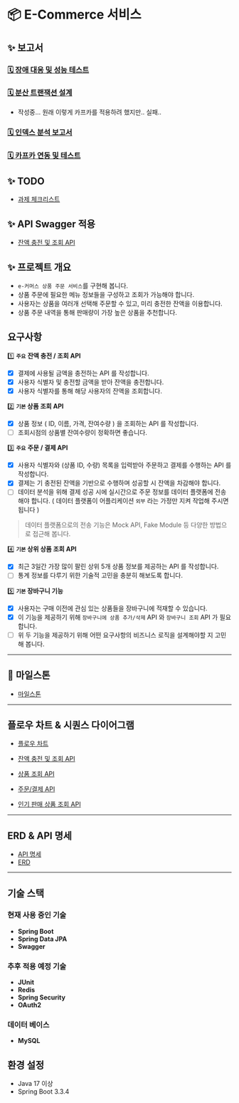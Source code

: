 # 📦 E-Commerce 서비스

## ✨ 보고서
### [🗓️ 장애 대응 및 성능 테스트](docs/test/PerformanceTesting_PlanAndResults.md)
### [🗓️ 분산 트랜잭션 설계](docs/distributed-transaction.md)
- 작성중... 원래 이렇게 카프카를 적용하려 했지만.. 실패..
### [🗓️ 인덱스 분석 보고서 ](docs/index/Index.md)
### [🗓️ 카프카 연동 및 테스트](docs/kafka/kafka.md)


## ✨ TODO
- [과제 체크리스트](docs/STEP.md)

## ✨ API Swagger 적용
- [잔액 충전 및 조회 API](docs/swagger.md)
## ✨ 프로젝트 개요

- `e-커머스 상품 주문 서비스`를 구현해 봅니다.
- 상품 주문에 필요한 메뉴 정보들을 구성하고 조회가 가능해야 합니다.
- 사용자는 상품을 여러개 선택해 주문할 수 있고, 미리 충전한 잔액을 이용합니다.
- 상품 주문 내역을 통해 판매량이 가장 높은 상품을 추천합니다.

## 요구사항
1️⃣ **`주요`** **잔액 충전 / 조회 API**
- [x] 결제에 사용될 금액을 충전하는 API 를 작성합니다.
- [x] 사용자 식별자 및 충전할 금액을 받아 잔액을 충전합니다.
- [x] 사용자 식별자를 통해 해당 사용자의 잔액을 조회합니다.

2️⃣ **`기본` 상품 조회 API**

- [x] 상품 정보 ( ID, 이름, 가격, 잔여수량 ) 을 조회하는 API 를 작성합니다.
- [ ] 조회시점의 상품별 잔여수량이 정확하면 좋습니다.

3️⃣ **`주요`** **주문 / 결제 API**

- [x] 사용자 식별자와 (상품 ID, 수량) 목록을 입력받아 주문하고 결제를 수행하는 API 를 작성합니다.
- [x] 결제는 기 충전된 잔액을 기반으로 수행하며 성공할 시 잔액을 차감해야 합니다.
- [ ] 데이터 분석을 위해 결제 성공 시에 실시간으로 주문 정보를 데이터 플랫폼에 전송해야 합니다. ( 데이터 플랫폼이 어플리케이션 `외부` 라는 가정만 지켜 작업해 주시면 됩니다 )

> 데이터 플랫폼으로의 전송 기능은 Mock API, Fake Module 등 다양한 방법으로 접근해 봅니다.

4️⃣ **`기본` 상위 상품 조회 API**

- [x] 최근 3일간 가장 많이 팔린 상위 5개 상품 정보를 제공하는 API 를 작성합니다.
- [ ] 통계 정보를 다루기 위한 기술적 고민을 충분히 해보도록 합니다.

5️⃣ **`기본` 장바구니 기능**

- [x] 사용자는 구매 이전에 관심 있는 상품들을 장바구니에 적재할 수 있습니다.
- [x] 이 기능을 제공하기 위해 `장바구니에 상품 추가/삭제` API 와 `장바구니 조회` API 가 필요합니다.
- [ ] 위 두 기능을 제공하기 위해 어떤 요구사항의 비즈니스 로직을 설계해야할 지 고민해 봅니다.
---

## 📝 마일스톤
- [마일스톤](docs/milestone.md)
---
## 플로우 차트 & 시퀀스 다이어그램
- [플로우 차트](docs/flow.md)

- [잔액 충전 및 조회 API](docs/diagram/balance-charge.md)

- [상품 조회 API](docs/diagram/products.md)

- [주문/결제 API](docs/diagram/order-payment.md)

- [인기 판매 상품 조회 API](docs/diagram/order-payment.md)
---
## ERD & API 명세

- [API 명세](docs/API.md)  
- [ERD](docs/erd.md)
---
## 기술 스택

### 현재 사용 중인 기술

- **Spring Boot**
- **Spring Data JPA**
- **Swagger**

### 추후 적용 예정 기술

- **JUnit**
- **Redis**
- **Spring Security**
- **OAuth2**

### 데이터 베이스
- **MySQL**

## 환경 설정

- Java 17 이상
- Spring Boot 3.3.4